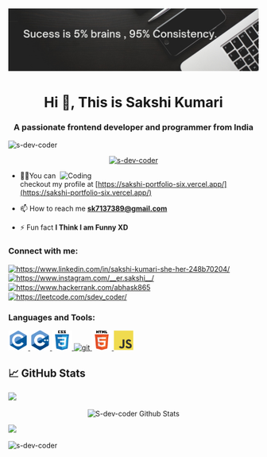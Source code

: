# ![S-dev-coder/S-dev-coder header](https://github.com/S-dev-coder/S-dev-coder/blob/main/HEADER.png)

<h1 align="center">Hi 👋, This is Sakshi Kumari</h1>
<h3 align="center">A passionate frontend developer and programmer from India</h3>

<p align="left"> <img src="https://komarev.com/ghpvc/?username=s-dev-coder&label=Profile%20views&color=0e75b6&style=flat" alt="s-dev-coder" /> </p>

<p align="center"> <a href="https://github.com/ryo-ma/github-profile-trophy"><img src="https://github-profile-trophy.vercel.app/?username=s-dev-coder" alt="s-dev-coder" /></a> </p>

<img align="right" alt="Coding" width="400" src="https://cdn.dribbble.com/users/2646423/screenshots/5507196/computer.gif">



- 👨‍💻You can checkout my profile at [https://sakshi-portfolio-six.vercel.app/](https://sakshi-portfolio-six.vercel.app/)

- 📫 How to reach me **sk7137389@gmail.com**

- ⚡ Fun fact **I Think I am Funny XD**

<h3 align="left">Connect with me:</h3>
<p align="left">
<a href="https://linkedin.com/in/https://www.linkedin.com/in/sakshi-kumari-she-her-248b70204/" target="blank"><img align="center" src="https://raw.githubusercontent.com/rahuldkjain/github-profile-readme-generator/master/src/images/icons/Social/linked-in-alt.svg" alt="https://www.linkedin.com/in/sakshi-kumari-she-her-248b70204/" height="30" width="40" /></a>
<a href="https://instagram.com/https://www.instagram.com/__er.sakshi__/" target="blank"><img align="center" src="https://raw.githubusercontent.com/rahuldkjain/github-profile-readme-generator/master/src/images/icons/Social/instagram.svg" alt="https://www.instagram.com/__er.sakshi__/" height="30" width="40" /></a>
<a href="https://www.hackerrank.com/https://www.hackerrank.com/abhask865" target="blank"><img align="center" src="https://raw.githubusercontent.com/rahuldkjain/github-profile-readme-generator/master/src/images/icons/Social/hackerrank.svg" alt="https://www.hackerrank.com/abhask865" height="30" width="40" /></a>
<a href="https://www.leetcode.com/https://leetcode.com/sdev_coder/" target="blank"><img align="center" src="https://raw.githubusercontent.com/rahuldkjain/github-profile-readme-generator/master/src/images/icons/Social/leet-code.svg" alt="https://leetcode.com/sdev_coder/" height="30" width="40" /></a>
</p>

<h3 align="left">Languages and Tools:</h3>
<p align="left"> <a href="https://www.cprogramming.com/" target="_blank" rel="noreferrer"> <img src="https://raw.githubusercontent.com/devicons/devicon/master/icons/c/c-original.svg" alt="c" width="40" height="40"/> </a> <a href="https://www.w3schools.com/cpp/" target="_blank" rel="noreferrer"> <img src="https://raw.githubusercontent.com/devicons/devicon/master/icons/cplusplus/cplusplus-original.svg" alt="cplusplus" width="40" height="40"/> </a> <a href="https://www.w3schools.com/css/" target="_blank" rel="noreferrer"> <img src="https://raw.githubusercontent.com/devicons/devicon/master/icons/css3/css3-original-wordmark.svg" alt="css3" width="40" height="40"/> </a> <a href="https://git-scm.com/" target="_blank" rel="noreferrer"> <img src="https://www.vectorlogo.zone/logos/git-scm/git-scm-icon.svg" alt="git" width="40" height="40"/> </a> <a href="https://www.w3.org/html/" target="_blank" rel="noreferrer"> <img src="https://raw.githubusercontent.com/devicons/devicon/master/icons/html5/html5-original-wordmark.svg" alt="html5" width="40" height="40"/> </a> <a href="https://developer.mozilla.org/en-US/docs/Web/JavaScript" target="_blank" rel="noreferrer"> <img src="https://raw.githubusercontent.com/devicons/devicon/master/icons/javascript/javascript-original.svg" alt="javascript" width="40" height="40"/> </a> </p>


## &#x1f4c8; GitHub Stats

![](https://komarev.com/ghpvc/?username=S-dev-coder&color=dc143c)

<div align="center">

<img align="center" src="https://github-readme-stats.vercel.app/api?username=S-dev-coder&include_all_commits=true&count_private=true&show_icons=true&line_height=30&title_color=7A7ADB&icon_color=2234AE&text_color=D3D3D3&bg_color=0,000000,130F40" alt="S-dev-coder Github Stats">

</div>

<!-- 
<h2 align="center"> 🔭 Top Language</h2>
![](https://github-readme-stats.vercel.app/api/top-langs/?username=Ritikkumar992&layout=compact)](https://github.com/Ritikkumar992/github-readme-stats)
 -->


![](https://activity-graph.herokuapp.com/graph?username=S-dev-coder&theme=github)






<p><img align="left" src="https://github-readme-stats.vercel.app/api/top-langs?username=s-dev-coder&show_icons=true&locale=en&layout=compact" alt="s-dev-coder" /></p>





